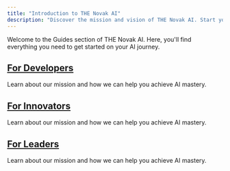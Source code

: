 ```yaml
---
title: "Introduction to THE Novak AI"
description: "Discover the mission and vision of THE Novak AI. Start your journey towards AI mastery with us."
---
```


Welcome to the Guides section of THE Novak AI. Here, you'll find everything you need to get started on your AI journey.

## [For Developers](http://docs.thenovakai.com/guides/for-developers/)
Learn about our mission and how we can help you achieve AI mastery.

## [For Innovators](http://docs.thenovakai.com/guides/for-innovators/)
Learn about our mission and how we can help you achieve AI mastery.

## [For Leaders](http://docs.thenovakai.com/guides/for-leaders/)
Learn about our mission and how we can help you achieve AI mastery.